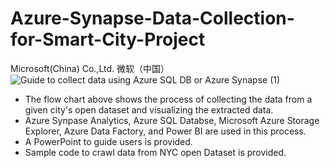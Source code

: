 # Azure-Synapse-Data-Collection-for-Smart-City-Project
Microsoft(China) Co.,Ltd. 微软（中国）
![Guide to collect data using Azure SQL DB or Azure Synapse (1)](https://user-images.githubusercontent.com/56233967/127264398-11390e3f-f268-43df-8a02-1326718d199c.png)
* The flow chart above shows the process of collecting the data from a given city's open dataset and visualizing the extracted data.
* Azure Synpase Analytics, Azure SQL Databse, Microsoft Azure Storage Explorer, Azure Data Factory, and Power BI are used in this process.
* A PowerPoint to guide users is provided.
* Sample code to crawl data from NYC open Dataset is provided.
